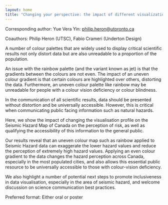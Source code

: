 ```yaml
---
layout: home
title: "Changing your perspective: the impact of different visualization methods on the Seismic Hazard Maps of Canada"
---
```



Corresponding author: Yue Vera Yin: philip.heron@utoronto.ca

Coauthors: Philip Heron (UTSC), Fabio Crameri (Underton Design) 

A number of colour palettes that are widely used to display critical scientific results not only distort data but are also unreadable to a proportion of the population. 
 
 An issue with the rainbow palette (and the variant known as jet) is that the gradients between the colours are not even. The impact of an uneven colour gradient is that certain colours are highlighted over others, distorting the data. Furthermore, an uneven colour palette like rainbow may be unreadable for people with a colour vision deficiency or colour blindness. 
 
 In the communication of all scientific results, data should be presented without distortion and be universally accessible. However, this is critical when communicating public facing information such as natural hazards. 
 
 Here, we show the impact of changing the visualisation profile on the Seismic Hazard Map of Canada on the perception of risk, as well as qualifying the accessibility of this information to the general public. 
 
 Our results reveal that an uneven colour map such as rainbow applied to Seismic Hazard data can exaggerate the lower hazard values and reduce the perception of extremely high hazard values. Applying an even colour gradient to the data changes the hazard perception across Canada, especially in the most populated cities, and also allows this essential public resource to be universally accessible to those with colour-vision deficiency. 
 
 We also highlight a number of potential next steps to promote inclusiveness in data visualisation, especially in the area of seismic hazard, and welcome discussion on science communication best practices.

Preferred format: Either oral or poster
